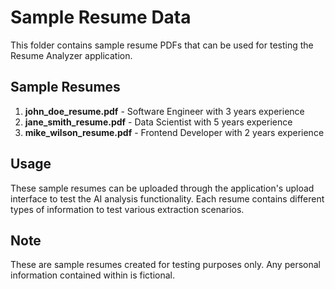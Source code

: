 # Sample Resume Data

This folder contains sample resume PDFs that can be used for testing the Resume Analyzer application.

## Sample Resumes

1. **john_doe_resume.pdf** - Software Engineer with 3 years experience
2. **jane_smith_resume.pdf** - Data Scientist with 5 years experience  
3. **mike_wilson_resume.pdf** - Frontend Developer with 2 years experience

## Usage

These sample resumes can be uploaded through the application's upload interface to test the AI analysis functionality. Each resume contains different types of information to test various extraction scenarios.

## Note

These are sample resumes created for testing purposes only. Any personal information contained within is fictional.